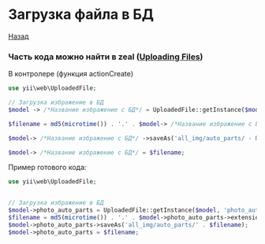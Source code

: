 # Загрузка файла в БД
[Назад](README.md)

### Часть кода можно найти в zeal (<u>Uploading Files</u>)

В контролере (функция actionCreate)
``` php
use yii\web\UploadedFile;

// Загрузка избражение в БД
$model -> /*Название избражение с БД*/ = UploadedFile::getInstance($model, 'Название для загрузки избражений в _form'); // Эту строчку можно найти в zeal часть кода

$filename = md5(microtime()) . '.' . $model-> /*Название избражение с БД*/ ->extension; // Эту строчку можно найти в zeal часть кода

$model-> /*Название избражение с БД*/ ->saveAs('all_img/auto_parts/ - Путь загрузки' . $filename); // Эту строчку можно найти в zeal часть кода

$model-> /*Название избражение с БД*/ = $filename;                
```
Пример готового кода:
```php
use yii\web\UploadedFile;


// Загрузка избражение в БД
$model->photo_auto_parts = UploadedFile::getInstance($model, 'photo_auto_parts');
$filename = md5(microtime()) . '.' . $model->photo_auto_parts->extension;
$model->photo_auto_parts->saveAs('all_img/auto_parts/' . $filename);
$model->photo_auto_parts = $filename;
```